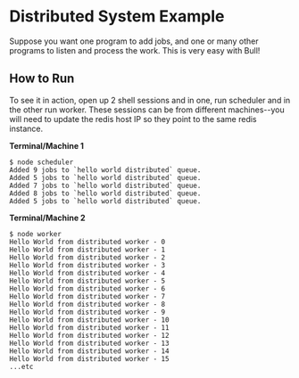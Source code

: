 # Distributed System Example

Suppose you want one program to add jobs, and one or many other programs to listen and process the work. This is very easy with Bull!

## How to Run

To see it in action, open up 2 shell sessions and in one, run scheduler and in the other run worker. These sessions can be from different machines--you will need to update the redis host IP so they point to the same redis instance.

**Terminal/Machine 1**

    $ node scheduler
    Added 9 jobs to `hello world distributed` queue.
    Added 5 jobs to `hello world distributed` queue.
    Added 7 jobs to `hello world distributed` queue.
    Added 8 jobs to `hello world distributed` queue.
    Added 5 jobs to `hello world distributed` queue.


**Terminal/Machine 2**

    $ node worker
    Hello World from distributed worker - 0
    Hello World from distributed worker - 1
    Hello World from distributed worker - 2
    Hello World from distributed worker - 3
    Hello World from distributed worker - 4
    Hello World from distributed worker - 5
    Hello World from distributed worker - 6
    Hello World from distributed worker - 7
    Hello World from distributed worker - 8
    Hello World from distributed worker - 9
    Hello World from distributed worker - 10
    Hello World from distributed worker - 11
    Hello World from distributed worker - 12
    Hello World from distributed worker - 13
    Hello World from distributed worker - 14
    Hello World from distributed worker - 15
    ...etc

